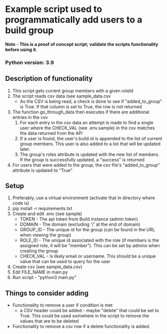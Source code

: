 # Example script used to programmatically add users to a build group

**Note - This is a proof of concept script; validate the scripts functionality before using it.** 

### Python version: 3.9

## Description of functionality
1. This script gets current group members with a given roleId
2. The script reads csv data (see sample_data.csv
    * As the CSV is being read, a check is done to see if "added_to_group" is True. If that column is set to True, the row is not returned
3. The function go_through_data then executes if there are additional entries in the csv
    1. For each entry in the csv data an attempt is made to find a single user where the CHECK_VAL (see .env.sample) in the csv matches the data returned from the API
    2. If a user is found, the user's build id is appended to the list of current group members. This user is also added to a list that will be updated later.
    4. The group's roles attribute is updated with the new list of members. If the group is successfully updated, a "success" is returned
5. For users that were added to the group, the csv file's "added_to_group" attribute is updated to "True"


## Setup
1. Preferably, use a virtual environment (activate that in directory where code is)
2. pip install -r requirements.txt
3. Create and edit .env (see sample)
    * TOKEN - The api token from Build instance (admin token)
    * DOMAIN - The domain (excluding '/' at the end of domain)
    * GROUP_ID - The unique id for the group (can be found in the URL when viewing the group)
    * ROLE_ID - The unique id associated with the role (if members is the assigned role, it will be "member"). This can be set by admins when creating the group
    * CHECK_VAL - Is likely email or username. This should be a unique value that can be used to query for the user
4. Create csv (see sample_data.csv)
5. Edit FILE_NAME in main.py
6. Run script - "python3 main.py"

## Things to consider adding
* Functionality to remove a user if condition is met
    * a CSV header could be added - maybe "delete" that could be set to True. This could be used somwhere in the script to remove the values that are to be deleted
* Functionality to remove a csv row if a delete functionality is added.